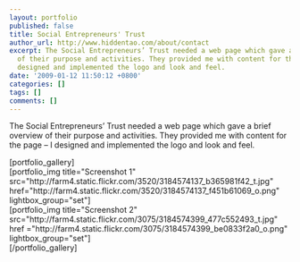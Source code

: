 ```yaml
---
layout: portfolio
published: false
title: Social Entrepreneurs' Trust
author_url: http://www.hiddentao.com/about/contact
excerpt: The Social Entrepreneurs’ Trust needed a web page which gave a brief overview
  of their purpose and activities. They provided me with content for the page – I
  designed and implemented the logo and look and feel.
date: '2009-01-12 11:50:12 +0800'
categories: []
tags: []
comments: []
---
```

<p>The Social Entrepreneurs&rsquo; Trust needed a web page which gave a brief overview of their purpose and activities. They provided me with content for the page &ndash; I designed and implemented the logo and look and feel.</p>
<p>[portfolio_gallery]<br />
[portfolio_img title="Screenshot 1" src="http:&#47;&#47;farm4.static.flickr.com&#47;3520&#47;3184574137_b365981f42_t.jpg" href="http:&#47;&#47;farm4.static.flickr.com&#47;3520&#47;3184574137_f451b61069_o.png" lightbox_group="set"]<br />
[portfolio_img title="Screenshot 2" src="http:&#47;&#47;farm4.static.flickr.com&#47;3075&#47;3184574399_477c552493_t.jpg" href ="http:&#47;&#47;farm4.static.flickr.com&#47;3075&#47;3184574399_be0833f2a0_o.png" lightbox_group="set"]<br />
[&#47;portfolio_gallery]</p>
